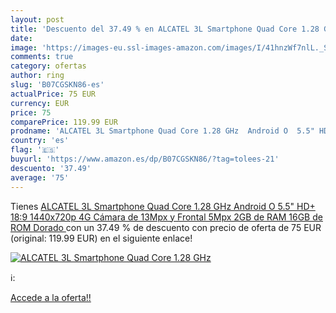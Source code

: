```yaml
---
layout: post
title: 'Descuento del 37.49 % en ALCATEL 3L Smartphone Quad Core 1.28 GHz'
date: 
image: 'https://images-eu.ssl-images-amazon.com/images/I/41hnzWf7nlL._SL200_.jpg'
comments: true
category: ofertas
author: ring
slug: 'B07CGSKN86-es'
actualPrice: 75 EUR
currency: EUR
price: 75
comparePrice: 119.99 EUR
prodname: 'ALCATEL 3L Smartphone Quad Core 1.28 GHz  Android O  5.5" HD+ 18:9  1440x720p  4G  Cámara de 13Mpx y Frontal 5Mpx  2GB de RAM  16GB de ROM   Dorado '
country: 'es'
flag: '🇪🇸'
buyurl: 'https://www.amazon.es/dp/B07CGSKN86/?tag=tolees-21'
descuento: '37.49'
average: '75'
---
```


Tienes [ALCATEL 3L Smartphone Quad Core 1.28 GHz  Android O  5.5" HD+ 18:9  1440x720p  4G  Cámara de 13Mpx y Frontal 5Mpx  2GB de RAM  16GB de ROM   Dorado ](https://www.amazon.es/dp/B07CGSKN86/?tag=tolees-21) con un 37.49 % de descuento con precio de oferta de 75 EUR (original: 119.99 EUR) en el siguiente enlace!

[![ALCATEL 3L Smartphone Quad Core 1.28 GHz](https://images-eu.ssl-images-amazon.com/images/I/41hnzWf7nlL._SL200_.jpg)](https://www.amazon.es/dp/B07CGSKN86/?tag=tolees-21)

ℹ️:


[Accede a la oferta!!](https://www.amazon.es/dp/B07CGSKN86/?tag=tolees-21)
